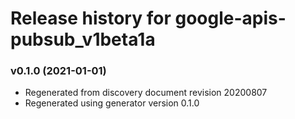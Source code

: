 # Release history for google-apis-pubsub_v1beta1a

### v0.1.0 (2021-01-01)

* Regenerated from discovery document revision 20200807
* Regenerated using generator version 0.1.0

